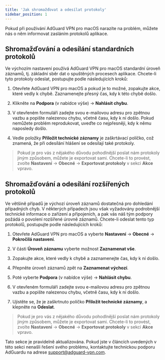 ```yaml
---
title: 'Jak shromažďovat a odesílat protokoly'
sidebar_position: 1
---
```


Pokud při používání AdGuard VPN pro macOS narazíte na problém, můžete nás o něm informovat zasláním protokolů aplikace.

## Shromažďování a odesílání standardních protokolů

Ve výchozím nastavení používá AdGuard VPN pro macOS standardní úroveň záznamů, tj. základní sběr dat o spuštěných procesech aplikace. Chcete-li tyto protokoly odeslat, postupujte podle následujících kroků:

1. Otevřete AdGuard VPN pro macOS a pokud je to možné, zopakujte akce, které vedly k chybě. Zaznamenejte přesný čas, kdy k této chybě došlo.

2. Klikněte na **Podpora** (v nabídce výše) → **Nahlásit chybu**.

3. V otevřeném formuláři zadejte svou e-mailovou adresu pro zpětnou vazbu a popište nalezenou chybu, včetně času, kdy k ní došlo. Pokud nemůžete problém reprodukovat, uveďte co nejpřesněji, kdy k němu naposledy došlo.

4. Vedle položky **Přiložit technické záznamy** je zaškrtávací políčko, což znamená, že při odesílání hlášení se odesílají také protokoly.
> Pokud je pro vás z nějakého důvodu pohodlnější poslat nám protokoly jiným způsobem, můžete je exportovat sami. Chcete-li to provést, zvolte **Nastavení** → **Obecné** → **Exportovat protokoly** v sekci **Akce** vpravo.

## Shromažďování a odesílání rozšířených protokolů

Ve většině případů je výchozí úroveň záznamů dostatečná pro dohledání případných chyb. V některých případech jsou však vyžadovány podrobnější technické informace o zařízení a připojeních, a pak vás náš tým podpory požádá o povolení rozšířené úrovně záznamů. Chcete-li odeslat tento typ protokolů, postupujte podle následujících kroků:

1. Otevřete AdGuard VPN pro macOS a vyberte **Nastavení** → **Obecné** → **Pokročilá nastavení**.

2. V části **Úroveň záznamu** vyberte možnost **Zaznamenat vše**.

3. Zopakujte akce, které vedly k chybě a zaznamenejte čas, kdy k ní došlo.

4. Přepněte úroveň záznamů zpět na **Zaznamenat výchozí**.

5. Poté vyberte **Podpora** (v nabídce výše) → **Nahlásit chybu**.

6. V otevřeném formuláři zadejte svou e-mailovou adresu pro zpětnou vazbu a popište nalezenou chybu, včetně času, kdy k ní došlo.

7. Ujistěte se, že je zaškrtnuto políčko **Přiložit technické záznamy**, a klepněte na **Odeslat**.
> Pokud je pro vás z nějakého důvodu pohodlnější poslat nám protokoly jiným způsobem, můžete je exportovat sami. Chcete-li to provést, zvolte **Nastavení** → **Obecné** → **Exportovat protokoly** v sekci **Akce** vpravo.

Tato sekce je pravidelně aktualizována. Pokud jste v článcích uvedených v této sekci nenašli řešení svého problému, kontaktujte technickou podporu AdGuardu na adrese support@adguard-vpn.com.
